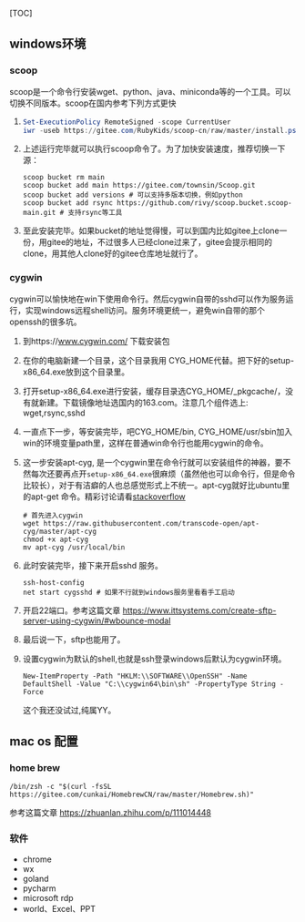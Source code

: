 [TOC]


## windows环境
### scoop

scoop是一个命令行安装wget、python、java、miniconda等的一个工具。可以切换不同版本。scoop在国内参考下列方式更快

1. ```powershell
   Set-ExecutionPolicy RemoteSigned -scope CurrentUser
   iwr -useb https://gitee.com/RubyKids/scoop-cn/raw/master/install.ps1 | iex
   ```

2. 上述运行完毕就可以执行scoop命令了。为了加快安装速度，推荐切换一下源：

   ```she
   scoop bucket rm main
   scoop bucket add main https://gitee.com/townsin/Scoop.git
   scoop bucket add versions # 可以支持多版本切换，例如python
   scoop bucket add rsync https://github.com/rivy/scoop.bucket.scoop-main.git # 支持rsync等工具
   ```

3. 至此安装完毕。如果bucket的地址觉得慢，可以到国内比如gitee上clone一份，用gitee的地址，不过很多人已经clone过来了，gitee会提示相同的clone，用其他人clone好的gitee仓库地址就行了。



### cygwin

cygwin可以愉快地在win下使用命令行。然后cygwin自带的sshd可以作为服务运行，实现windows远程shell访问。服务环境更统一，避免win自带的那个openssh的很多坑。

1. 到https://www.cygwin.com/ 下载安装包

2. 在你的电脑新建一个目录，这个目录我用 CYG_HOME代替。把下好的setup-x86_64.exe放到这个目录里。

3. 打开setup-x86_64.exe进行安装，缓存目录选CYG_HOME/_pkgcache/，没有就新建。下载镜像地址选国内的163.com。注意几个组件选上: wget,rsync,sshd

4. 一直点下一步，等安装完毕，吧CYG_HOME/bin, CYG_HOME/usr/sbin加入win的环境变量path里，这样在普通win命令行也能用cygwin的命令。

5. 这一步安装apt-cyg, 是一个cygwin里在命令行就可以安装组件的神器，要不然每次还要再点开`setup-x86_64.exe`很麻烦（虽然他也可以命令行，但是命令比较长），对于有洁癖的人也总感觉形式上不统一。apt-cyg就好比ubuntu里的apt-get 命令。精彩讨论请看[stackoverflow](https://stackoverflow.com/questions/9260014/how-do-i-install-cygwin-components-from-the-command-line) 

   ```shell
   # 首先进入cygwin
   wget https://raw.githubusercontent.com/transcode-open/apt-cyg/master/apt-cyg
   chmod +x apt-cyg
   mv apt-cyg /usr/local/bin
   
   ```

6. 此时安装完毕，接下来开启sshd 服务。

   ```shell
   ssh-host-config
   net start cygsshd # 如果不行就到windows服务里看看手工启动
   ```

7. 开启22端口。参考这篇文章 https://www.ittsystems.com/create-sftp-server-using-cygwin/#wbounce-modal 

8. 最后说一下，sftp也能用了。

9. 设置cygwin为默认的shell,也就是ssh登录windows后默认为cygwin环境。

   ```shell
   New-ItemProperty -Path "HKLM:\\SOFTWARE\\OpenSSH" -Name DefaultShell -Value "C:\\cygwin64\bin\sh" -PropertyType String -Force
   ```

   这个我还没试过,纯属YY。



## mac os 配置

### home brew

```shell
/bin/zsh -c "$(curl -fsSL https://gitee.com/cunkai/HomebrewCN/raw/master/Homebrew.sh)"
```

参考这篇文章 https://zhuanlan.zhihu.com/p/111014448

### 软件

- chrome
- wx
- goland
- pycharm
- microsoft rdp
- world、Excel、PPT


